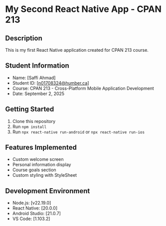 # My Second React Native App - CPAN 213
## Description
This is my first React Native application created for CPAN 213 course.
## Student Information
- Name: [Saffi Ahmad]
- Student ID: [n01708324@humber.ca]
- Course: CPAN 213 - Cross-Platform Mobile Application Development
- Date: September 2, 2025
## Getting Started
1. Clone this repository
2. Run `npm install`
3. Run `npx react-native run-android` or `npx react-native run-ios`
## Features Implemented
- Custom welcome screen
- Personal information display
- Course goals section
- Custom styling with StyleSheet
## Development Environment
- Node.js: [v22.19.0]
- React Native: [20.0.0]
- Android Studio: [21.0.7]
- VS Code: [1.103.2]
